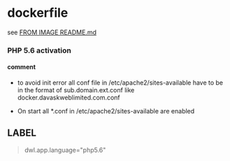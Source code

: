 # dockerfile

see [FROM IMAGE README.md](https://github.com/davask/d-apache2)

### PHP 5.6 activation

#### comment

- to avoid init error all conf file in /etc/apache2/sites-available have to be in the format of sub.domain.ext.conf like docker.davaskweblimited.com.conf

- On start all *.conf in /etc/apache2/sites-available are enabled

## LABEL

> dwl.app.language="php5.6"

